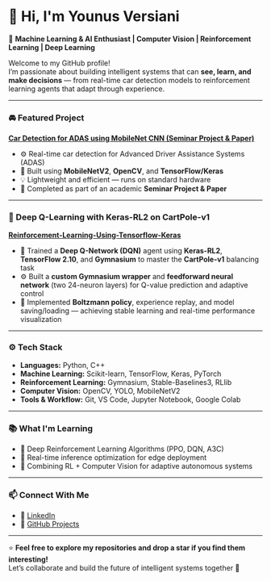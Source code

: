 # 👋 Hi, I'm Younus Versiani  

🤖 **Machine Learning & AI Enthusiast | Computer Vision | Reinforcement Learning | Deep Learning**

Welcome to my GitHub profile!  
I’m passionate about building intelligent systems that can **see, learn, and make decisions** — from real-time car detection models to reinforcement learning agents that adapt through experience.

---

### 🚘 Featured Project
**[Car Detection for ADAS using MobileNet CNN (Seminar Project & Paper)](https://github.com/YounusVersiani/Car-Detection-for-ADAS-using-MobileNet-CNN-Seminar-Project-Paper-)**  
- ⚙️ Real-time car detection for Advanced Driver Assistance Systems (ADAS)  
- 🧠 Built using **MobileNetV2**, **OpenCV**, and **TensorFlow/Keras**  
- 💡 Lightweight and efficient — runs on standard hardware  
- 📄 Completed as part of an academic **Seminar Project & Paper**

---

### 🧠 Deep Q-Learning with Keras-RL2 on CartPole-v1  
**[Reinforcement-Learning-Using-Tensorflow-Keras](https://github.com/YounusVersiani/Reinforcement-Learning-Using-Tensorflow-Keras)**  
- 🤖 Trained a **Deep Q-Network (DQN)** agent using **Keras-RL2**, **TensorFlow 2.10**, and **Gymnasium** to master the **CartPole-v1** balancing task  
- ⚙️ Built a **custom Gymnasium wrapper** and **feedforward neural network** (two 24-neuron layers) for Q-value prediction and adaptive control  
- 🎯 Implemented **Boltzmann policy**, experience replay, and model saving/loading — achieving stable learning and real-time performance visualization

---

### ⚙️ Tech Stack
- **Languages:** Python, C++  
- **Machine Learning:** Scikit-learn, TensorFlow, Keras, PyTorch  
- **Reinforcement Learning:** Gymnasium, Stable-Baselines3, RLlib  
- **Computer Vision:** OpenCV, YOLO, MobileNetV2  
- **Tools & Workflow:** Git, VS Code, Jupyter Notebook, Google Colab  

---

### 📚 What I'm Learning
- 🧩 Deep Reinforcement Learning Algorithms (PPO, DQN, A3C)  
- 🚀 Real-time inference optimization for edge deployment  
- 🤖 Combining RL + Computer Vision for adaptive autonomous systems  

---

### 📫 Connect With Me
- 💼 [LinkedIn](https://www.linkedin.com/in/younus-versiani-52331729b/)
- 🧠 [GitHub Projects](https://github.com/YounusVersiani)

---

⭐ **Feel free to explore my repositories and drop a star if you find them interesting!**  
Let’s collaborate and build the future of intelligent systems together 🚀

<!--
**YounusVersiani/YounusVersiani** is a ✨ _special_ ✨ repository because its `README.md` (this file) appears on your GitHub profile.

Here are some ideas to get you started:

- 🔭 I’m currently working on ...
- 🌱 I’m currently learning ...
- 👯 I’m looking to collaborate on ...
- 🤔 I’m looking for help with ...
- 💬 Ask me about ...
- 📫 How to reach me: ...
- 😄 Pronouns: ...
- ⚡ Fun fact: ...
-->
